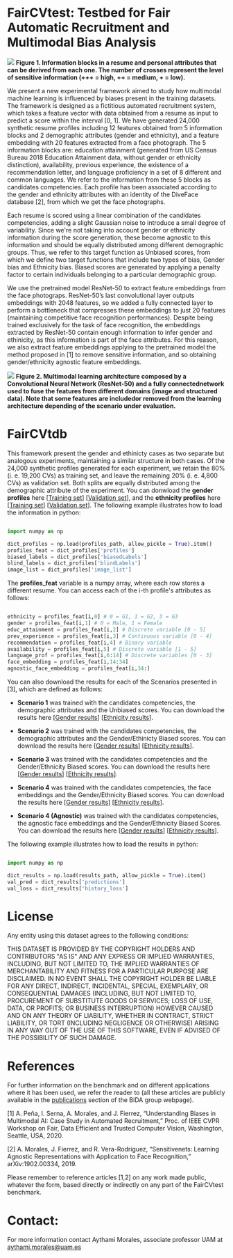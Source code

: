 
# FairCVtest: Testbed for Fair Automatic Recruitment and Multimodal Bias Analysis


![](https://github.com/BiDAlab/FairCVtest/blob/master/Figures/CV.PNG)
**Figure 1. Information blocks in a resume and personal attributes that can be derived from each one. The number of crosses represent the level of sensitive information (+++ =  high, ++ = medium, + = low).**


We present a new experimental framework aimed to study how multimodal machine learning is influenced by biases present in the training  datasets. The framework is designed as a fictitious automated recruitment system, which takes a feature vector with data obtained from a resume as input to predict a score  within the interval [0, 1]. We have generated 24,000 synthetic resume profiles including 12 features obtained from 5 information blocks and 2 demographic  attributes  (gender  and  ethnicity), and a feature embedding with 20 features extracted from a face photograph. The 5 information blocks are: education attainment (generated from US Census Bureau 2018 Education Attainment data, without gender or ethnicity distinction), availability, previous experience, the existence of a recommendation letter, and language proficiency in a set of 8 different and common languages. We refer to the information from these 5 blocks as candidates competencies. Each profile has been associated according to the gender  and  ethnicity  attributes  with  an  identity  of  the  DiveFace  database [2], from which we get the face photographs.

Each resume is scored using a linear combination of the candidates competencies, adding a slight Gaussian noise to introduce a small degree of variability. Since we're not taking into account gender or ethnicity information during the score generation, these become agnostic to this information and should be equally distributed among different demographic groups. Thus, we refer to this target function as Unbiased scores, from which we define two target functions that include two types of bias, Gender bias and Ethnicity bias. Biased scores are generated by applying a penalty factor to certain individuals belonging to a particular demographic group.

We use the pretrained model ResNet-50 to extract feature embeddings from the face photograps. ResNet-50’s last convolutional layer outputs embeddings with 2048 features, so we added a fully connected layer to perform a bottleneck that compresses these embeddings to just 20 features (maintaining competitive face  recognition  performances). Despite being trained exclusively for the task of face recognition, the embeddings extracted by ResNet-50 contain enough information to infer gender and ethinicity, as this information is part of the face attributes. For this reason, we also extract feature embeddings applying to the pretrained model the method proposed in [1] to remove sensitive information, and so obtaining gender/ethnicity agnostic feature embeddings.



![](https://github.com/BiDAlab/FairCVtest/blob/master/Figures/figure_learning_network.PNG)
**Figure 2. Multimodal learning architecture composed by a Convolutional Neural Network (ResNet-50) and a fully connectednetwork used to fuse the features from different domains (image and structured data).  Note that some features are includedor removed from the learning architecture depending of the scenario under evaluation.**


# FairCVtdb

This framework present the gender and ethinicty cases as two separate but analogous experiments, maintaining a similar structure in both cases. Of the 24,000 synthetic profiles generated for each experiment, we retain the 80% (i. e. 19,200 CVs) as training set, and leave the remaining 20% (i. e. 4,800 CVs) as validation set. Both splits are equally distributed among the demographic attribute of the experiment. You can donwload the **gender profiles** here [[Training set](https://github.com/BiDAlab/FairCVtest/blob/master/data/Profiles_train_gen.npy)] [[Validation set](https://github.com/BiDAlab/FairCVtest/blob/master/data/Profiles_test_gen.npy)], and the **ethnicity profiles** here [[Training set](https://github.com/BiDAlab/FairCVtest/blob/master/data/Profiles_train_et.npy)] [[Validation set](https://github.com/BiDAlab/FairCVtest/blob/master/data/Profiles_test_et.npy)]. The following example illustrates how to load the information in python:
```python

import numpy as np

dict_profiles = np.load(profiles_path, allow_pickle = True).item()
profiles_feat = dict_profiles['profiles']
biased_labels = dict_profiles['biasedLabels']
blind_labels = dict_profiles['blindLabels']
image_list = dict_profiles['image_list']

```

The **profiles_feat** variable is a numpy array, where each row stores a different resume. You can access each of the i-th profile's attributes as follows:

```python

ethnicity = profiles_feat[i,0] # 0 = G1, 1 = G2, 3 = G3
gender = profiles_feat[i,1] # 0 = Male, 1 = Female
educ_attainment = profiles_feat[i,2] # Discrete variable [0 - 5]
prev_experience = profiles_feat[i,3] # Continuous variable [0 - 4]
recommendation = profiles_feat[i,4] # Binary variable
availability = profiles_feat[i,5] # Discrete variable [1 - 5]
language_prof = profiles_feat[i,6:14] # Discrete variables [0 - 3]
face_embedding = profiles_feat[i,14:34]
agnostic_face_embedding = profiles_feat[i,34:]

```

You can also download the results for each of the Scenarios presented in [3], which are defined as follows:

   - **Scenario 1** was trained with the candidates competencies, the demographic attributes and the Unbiased scores. You can download the results here [[Gender results](https://github.com/BiDAlab/FairCVtest/blob/master/data/predictions_blind_feat_gender.npy)] [[Ethnicity results](https://github.com/BiDAlab/FairCVtest/blob/master/data/predictions_blind_feat_ethnicity.npy)].
   
   - **Scenario 2** was trained with the candidates competencies, the demographic attributes and the Gender/Ethinicty Biased scores. You can download the results here [[Gender results](https://github.com/BiDAlab/FairCVtest/blob/master/data/predictions_biased_feat_gender.npy)] [[Ethnicity results](https://github.com/BiDAlab/FairCVtest/blob/master/data/predictions_biased_feat_ethnicity.npy)].
   
   - **Scenario 3** was trained with the candidates competencies and the Gender/Ethnicity Biased scores. You can download the results here [[Gender results](https://github.com/BiDAlab/FairCVtest/blob/master/data/predictions_biased_gender.npy)] [[Ethnicity results](https://github.com/BiDAlab/FairCVtest/blob/master/data/predictions_biased_ethnicity.npy)].
   
   - **Scenario 4** was trained with the candidates competencies, the face embeddings and the Gender/Ethnicity Biased scores. You can download the results here [[Gender results](https://github.com/BiDAlab/FairCVtest/blob/master/data/predictions_biased_facial_gender.npy)] [[Ethnicity results](https://github.com/BiDAlab/FairCVtest/blob/master/data/predictions_biased_facial_ethnicity.npy)].
   
   - **Scenario 4 (Agnostic)** was trained with the candidates competencies, the agnostic face embeddings and the Gender/Ethnicity Biased Scores. You can download the results here [[Gender results](https://github.com/BiDAlab/FairCVtest/blob/master/data/predictions_biased_facial_ag_gender.npy)] [[Ethnicity results](https://github.com/BiDAlab/FairCVtest/blob/master/data/predictions_biased_facial_ag_ethnicity.npy)].
  
The following example illustrates how to load the results in python:

```python

import numpy as np

dict_results = np.load(results_path, allow_pickle = True).item()
val_pred = dict_results['predictions']
val_loss = dict_results['history_loss']

```

# License

Any entity using this dataset agrees to the following conditions:

THIS DATASET IS PROVIDED BY THE COPYRIGHT HOLDERS AND CONTRIBUTORS "AS IS" AND ANY EXPRESS OR IMPLIED WARRANTIES, INCLUDING, BUT NOT LIMITED TO, THE IMPLIED WARRANTIES OF MERCHANTABILITY AND FITNESS FOR A PARTICULAR PURPOSE ARE DISCLAIMED. IN NO EVENT SHALL THE COPYRIGHT HOLDER BE LIABLE FOR ANY DIRECT, INDIRECT, INCIDENTAL, SPECIAL, EXEMPLARY, OR CONSEQUENTIAL DAMAGES (INCLUDING, BUT NOT LIMITED TO, PROCUREMENT OF SUBSTITUTE GOODS OR SERVICES; LOSS OF USE, DATA, OR PROFITS; OR BUSINESS INTERRUPTION) HOWEVER CAUSED AND ON ANY THEORY OF LIABILITY, WHETHER IN CONTRACT, STRICT LIABILITY, OR TORT (INCLUDING NEGLIGENCE OR OTHERWISE) ARISING IN ANY WAY OUT OF THE USE OF THIS SOFTWARE, EVEN IF ADVISED OF THE POSSIBILITY OF SUCH DAMAGE.


# References

For further information on the benchmark and on different applications where it has been used, we refer the reader to (all these articles are publicly available in the [publications](http://atvs.ii.uam.es/atvs/listpublications.do) section of the BiDA group webpage).

[1] A. Peña, I. Serna, A.   Morales, and   J.   Fierrez, “Understanding Biases in Multimodal AI: Case Study in Automated Recruitment,” Proc. of IEEE CVPR Workshop on Fair, Data Efficient and Trusted Computer Vision, Washington, Seattle, USA, 2020.

[2] A.   Morales,   J.   Fierrez,   and   R.   Vera-Rodriguez, “Sensitivenets: Learning   Agnostic Representations with  Application  to  Face Recognition,” arXiv:1902.00334, 2019.

Please remember to reference articles [1,2] on any work made public, whatever the form, based directly or indirectly on any part of the FairCVtest benchmark.


# Contact:

For more information contact Aythami Morales, associate professor UAM at aythami.morales@uam.es
